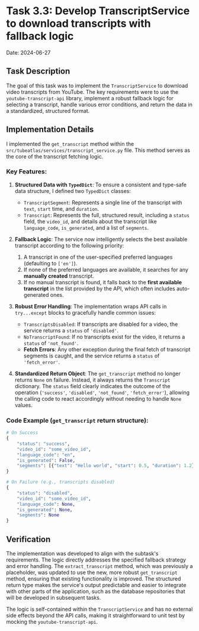# Task 3.3: Develop TranscriptService to download transcripts with fallback logic

Date: 2024-06-27

## Task Description

The goal of this task was to implement the `TranscriptService` to download video transcripts from YouTube. The key requirements were to use the `youtube-transcript-api` library, implement a robust fallback logic for selecting a transcript, handle various error conditions, and return the data in a standardized, structured format.

## Implementation Details

I implemented the `get_transcript` method within the `src/tubeatlas/services/transcript_service.py` file. This method serves as the core of the transcript fetching logic.

### Key Features:

1.  **Structured Data with `TypedDict`**: To ensure a consistent and type-safe data structure, I defined two `TypedDict` classes:
    *   `TranscriptSegment`: Represents a single line of the transcript with `text`, `start` time, and `duration`.
    *   `Transcript`: Represents the full, structured result, including a `status` field, the `video_id`, and details about the transcript like `language_code`, `is_generated`, and a list of `segments`.

2.  **Fallback Logic**: The service now intelligently selects the best available transcript according to the following priority:
    1.  A transcript in one of the user-specified preferred languages (defaulting to `['en']`).
    2.  If none of the preferred languages are available, it searches for any **manually created** transcript.
    3.  If no manual transcript is found, it falls back to the **first available transcript** in the list provided by the API, which often includes auto-generated ones.

3.  **Robust Error Handling**: The implementation wraps API calls in `try...except` blocks to gracefully handle common issues:
    *   `TranscriptsDisabled`: If transcripts are disabled for a video, the service returns a `status` of `'disabled'`.
    *   `NoTranscriptFound`: If no transcripts exist for the video, it returns a `status` of `'not_found'`.
    *   **Fetch Errors**: Any other exception during the final fetch of transcript segments is caught, and the service returns a `status` of `'fetch_error'`.

4.  **Standardized Return Object**: The `get_transcript` method no longer returns `None` on failure. Instead, it always returns the `Transcript` dictionary. The `status` field clearly indicates the outcome of the operation (`'success'`, `'disabled'`, `'not_found'`, `'fetch_error'`), allowing the calling code to react accordingly without needing to handle `None` values.

### Code Example (`get_transcript` return structure):

```python
# On Success
{
    "status": "success",
    "video_id": "some_video_id",
    "language_code": "en",
    "is_generated": False,
    "segments": [{"text": "Hello world", "start": 0.5, "duration": 1.2}]
}

# On Failure (e.g., transcripts disabled)
{
    "status": "disabled",
    "video_id": "some_video_id",
    "language_code": None,
    "is_generated": None,
    "segments": None
}
```

## Verification

The implementation was developed to align with the subtask's requirements. The logic directly addresses the specified fallback strategy and error handling. The `extract_transcript` method, which was previously a placeholder, was updated to use the new, more robust `get_transcript` method, ensuring that existing functionality is improved. The structured return type makes the service's output predictable and easier to integrate with other parts of the application, such as the database repositories that will be developed in subsequent tasks.

The logic is self-contained within the `TranscriptService` and has no external side effects beyond the API calls, making it straightforward to unit test by mocking the `youtube-transcript-api`.
